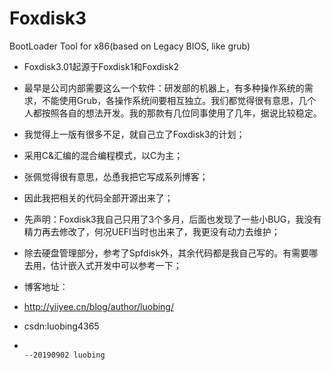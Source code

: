 # Foxdisk3
BootLoader Tool for x86(based on Legacy BIOS, like grub)
* Foxdisk3.01起源于Foxdisk1和Foxdisk2
* 最早是公司内部需要这么一个软件：研发部的机器上，有多种操作系统的需求，不能使用Grub，各操作系统间要相互独立。我们都觉得很有意思，几个人都按照各自的想法开发。我的那款有几位同事使用了几年，据说比较稳定。
* 我觉得上一版有很多不足，就自己立了Foxdisk3的计划；
* 采用C&汇编的混合编程模式，以C为主；
* 张佩觉得很有意思，怂恿我把它写成系列博客；
* 因此我把相关的代码全部开源出来了；
* 先声明：Foxdisk3我自己只用了3个多月，后面也发现了一些小BUG，我没有精力再去修改了，何况UEFI当时也出来了，我更没有动力去维护；
* 除去硬盘管理部分，参考了Spfdisk外，其余代码都是我自己写的。有需要哪去用，估计嵌入式开发中可以参考一下；
* 博客地址：
* http://yiiyee.cn/blog/author/luobing/
* csdn:luobing4365

*                                                                                            --20190902 luobing
